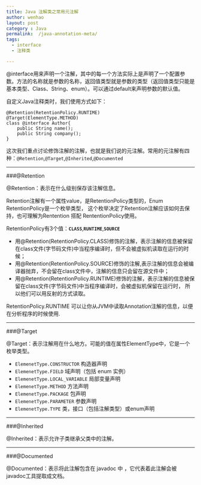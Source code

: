 ```yaml
---
title: Java 注解类之常用元注解
author: wenhao
layout: post
category : Java
permalink:  /java-annotation-meta/
tags: 
  - interface
  - 注释类

---
```


@interface用来声明一个注解，其中的每一个方法实际上是声明了一个配置参数。方法的名称就是参数的名称，返回值类型就是参数的类型（返回值类型只能是基本类型、Class、String、enum）。可以通过default来声明参数的默认值。

自定义Java注释类时，我们使用方式如下：

	@Retention(RetentionPolicy.RUNTIME)
	@Target(ElementType.METHOD)
	class @interface Author{
		public String name();
		public String company();
	}


这次我们重点讨论修饰注解的注解，也就是我们说的元注解。常用的元注解有四种：`@Retention`,`@Target`,`@Inherited`,`@Documented`

<!--more-->

---
###@Retention

@Retention：表示在什么级别保存该注解信息。

Retention注解有一个属性value，是RetentionPolicy类型的，Enum RetentionPolicy是一个枚举类型，
这个枚举决定了Retention注解应该如何去保持，也可理解为Rentention 搭配 RententionPolicy使用。

RetentionPolicy有3个值：**`CLASS`**,**`RUNTIME`**,**`SOURCE`**

- 用@Retention(RetentionPolicy.CLASS)修饰的注解，表示注解的信息被保留在class文件(字节码文件)中当程序编译时，但不会被虚拟机读取在运行的时候；
- 用@Retention(RetentionPolicy.SOURCE)修饰的注解,表示注解的信息会被编译器抛弃，不会留在class文件中，注解的信息只会留在源文件中；
- 用@Retention(RetentionPolicy.RUNTIME)修饰的注解，表示注解的信息被保留在class文件(字节码文件)中当程序编译时，会被虚拟机保留在运行时，
所以他们可以用反射的方式读取。

RetentionPolicy.RUNTIME 可以让你从JVM中读取Annotation注解的信息，以便在分析程序的时候使用.

---
###@Target


@Target：表示注解用在什么地方。可能的值在属性ElementType中，它是一个枚举类型。

- `ElemenetType.CONSTRUCTOR` 构造器声明
- `ElemenetType.FIELD` 域声明（包括 enum 实例）
- `ElemenetType.LOCAL_VARIABLE`  局部变量声明
- `ElemenetType.METHOD` 方法声明
- `ElemenetType.PACKAGE` 包声明
- `ElemenetType.PARAMETER` 参数声明
- `ElemenetType.TYPE` 类，接口（包括注解类型）或enum声明 

---
###@Inherited

@Inherited：表示允许子类继承父类中的注解。

---
###@Documented

@Documented：表示将此注解包含在 javadoc 中 ，它代表着此注解会被javadoc工具提取成文档。

